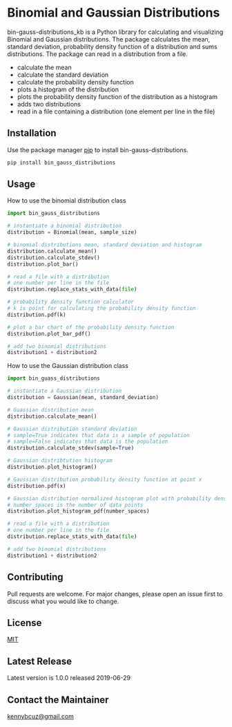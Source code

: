 
# Binomial and Gaussian Distributions

bin-gauss-distributions_kb is a Python library for calculating and visualizing Binomial and Gaussian distributions.  The package calculates the mean, standard deviation, probability density function of a distribution and sums distributions.  The package can read in a distribution from a file.
 * calculate the mean
 * calculate the standard deviation
 * calculate the probability density function
 * plots a histogram of the distribution
 * plots the probability density function of the distribution as a histogram
 * adds two distributions
 * read in a file containing a distribution (one element per line in the file)

## Installation

Use the package manager [pip](https://pip.pypa.io/en/stable/) to install bin-gauss-distributions.

```bash
pip install bin_gauss_distributions
```

## Usage

How to use the binomial distribution class

```python
import bin_gauss_distributions

# instantiate a binomial distribution
distribution = Binomial(mean, sample_size)

# binomial distributions mean, standard deviation and histogram
distribution.calculate_mean()
distribution.calculate_stdev()
distribution.plot_bar()

# read a file with a distribution
# one number per line in the file
distribution.replace_stats_with_data(file)

# probability density function calculator
# k is point for calculating the probability density function
distribution.pdf(k)

# plot a bar chart of the probability density function
distribution.plot_bar_pdf()

# add two binomial distributions
distribution1 + distribution2

```
How to use the Gaussian distribution class

```python
import bin_guass_distributions

# instantiate a Gaussian distribution
distribution = Gaussian(mean, standard_deviation)

# Guassian distribution mean
distribution.calculate_mean()

# Gaussian distribution standard deviation
# sample=True indicates that data is a sample of population
# sample=False indicates that data is the population
distribution.calculate_stdev(sample=True)

# Gaussian distribtution histogram
distribution.plot_histogram()

# Gaussian distribution probability density function at point x
distribution.pdf(x)

# Gaussian distribution normalized histogram plot with probability density function on the same range
# number_spaces is the number of data points
distribution.plot_histogram_pdf(number_spaces)

# read a file with a distribution
# one number per line in the file
distribution.replace_stats_with_data(file)

# add two binomial distributions
distribution1 + distribution2
```


## Contributing
Pull requests are welcome. For major changes, please open an issue first to discuss what you would like to change.


## License
[MIT](https://choosealicense.com/licenses/mit/)

## Latest Release
Latest version is 1.0.0 released 2019-06-29

## Contact the Maintainer
kennybcuz@gmail.com